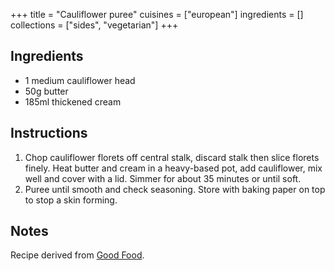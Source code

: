 +++
title = "Cauliflower puree"
cuisines = ["european"]
ingredients = []
collections = ["sides", "vegetarian"]
+++


## Ingredients

- 1 medium cauliflower head
- 50g butter
- 185ml thickened cream

## Instructions

1. Chop cauliflower florets off central stalk, discard stalk then slice florets finely. Heat butter and cream in a heavy-based pot, add cauliflower, mix well and cover with a lid. Simmer for about 35 minutes or until soft.
2. Puree until smooth and check seasoning. Store with baking paper on top to stop a skin forming.

## Notes

Recipe derived from [Good Food](https://www.goodfood.com.au/recipes/cauliflower-puree-20130715-2pzkp).
